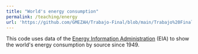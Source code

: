 ```yaml
---
title: "World's energy consumption"
permalink: /teaching/energy
url: 'https://github.com/GMEZAH/Trabajo-Final/blob/main/Trabajo%20Final_Python.ipynb'
---
```


This code uses data of the [Energy Information Administration](https://www.eia.gov/) (EIA) to show the world's energy consumption by source since 1949.
